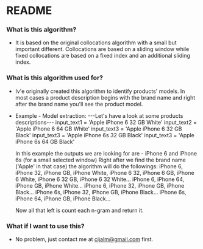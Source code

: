 # README #

### What is this algorithm? ###

* It is based on the original collocations algorithm with a small but important different. Collocations are based on a sliding window while fixed collocations are based on a 
fixed index and an additional sliding index. 

### What is this algorithm used for? ###
* Iv'e originally created this algorithm to identify products' models. In most cases a product description begins with the brand name and right after the brand name you'll see
the product model.

* Example - Model extraction:
	---Let's have a look at some products descriptions---
	input_text1 = 'Apple iPhone 6 32 GB White'
	input_text2 = 'Apple iPhone 6 64 GB White'
	input_text3 = 'Apple iPhone 6 32 GB Black'
	input_text3 = 'Apple iPhone 6s 32 GB Black'
	input_text3 = 'Apple iPhone 6s 64 GB Black'
	
	In this example the outputs we are looking for are - iPhone 6 and iPhone 6s (for a small selected window)
	Right after we find the brand name ('Apple' in that case) the algorithm will do the followings:
		iPhone 6, iPhone 32, iPhone GB, iPhone White, iPhone 6 32, iPhone 6 GB, iPhone 6 White, iPhone 6 32 GB, iPhone 6 32 White...
		iPhone 6, iPhone 64, iPhone GB, iPhone White...
		iPhone 6, iPhone 32, iPhone GB, iPhone Black...
		iPhone 6s, iPhone 32, iPhone GB, iPhone Black...
		iPhone 6s, iPhone 64, iPhone GB, iPhone Black...
		
	Now all that left is count each n-gram and return it.
		
### What if I want to use this? ###

* No problem, just contact me at cijalm@gmail.com first.
